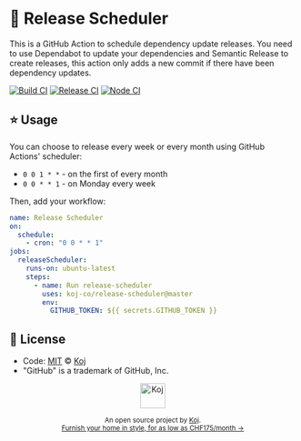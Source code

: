 # 🚂 Release Scheduler

This is a GitHub Action to schedule dependency update releases. You need to use Dependabot to update your dependencies and Semantic Release to create releases, this action only adds a new commit if there have been dependency updates.

[![Build CI](https://github.com/koj-co/release-scheduler/workflows/Build%20CI/badge.svg)](https://github.com/koj-co/release-scheduler/actions?query=workflow%3A%22Build+CI%22)
[![Release CI](https://github.com/koj-co/release-scheduler/workflows/Release%20CI/badge.svg)](https://github.com/koj-co/release-scheduler/actions?query=workflow%3A%22Release+CI%22)
[![Node CI](https://github.com/koj-co/release-scheduler/workflows/Node%20CI/badge.svg)](https://github.com/koj-co/release-scheduler/actions?query=workflow%3A%22Node+CI%22)

## ⭐ Usage

You can choose to release every week or every month using GitHub Actions' scheduler:

- `0 0 1 * *` - on the first of every month
- `0 0 * * 1` - on Monday every week

Then, add your workflow:

```yaml
name: Release Scheduler
on:
  schedule:
    - cron: "0 0 * * 1"
jobs:
  releaseScheduler:
    runs-on: ubuntu-latest
    steps:
      - name: Run release-scheduler
        uses: koj-co/release-scheduler@master
        env:
          GITHUB_TOKEN: ${{ secrets.GITHUB_TOKEN }}
```

## 📄 License

- Code: [MIT](./LICENSE) © [Koj](https://koj.co)
- "GitHub" is a trademark of GitHub, Inc.

<p align="center">
  <a href="https://koj.co">
    <img width="44" alt="Koj" src="https://kojcdn.com/v1598284251/website-v2/koj-github-footer_m089ze.svg">
  </a>
</p>
<p align="center">
  <sub>An open source project by <a href="https://koj.co">Koj</a>. <br> <a href="https://koj.co">Furnish your home in style, for as low as CHF175/month →</a></sub>
</p>
